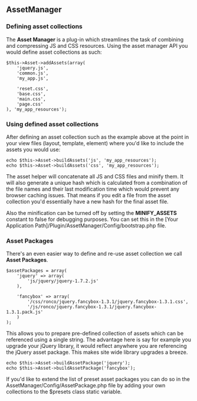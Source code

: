## AssetManager

### Defining asset collections

The __Asset Manager__ is a plug-in which streamlines the task of combining and compressing JS and CSS resources. Using
the asset manager API you would define asset collections as such:

    $this->Asset->addAssets(array(
        'jquery.js',
        'common.js',
        'my_app.js',

        'reset.css',
        'base.css',
        'main.css',
        'page.css'
    ), 'my_app_resources');

### Using defined asset collections

After defining an asset collection such as the example above at the point in your view files (layout, template, element)
where you'd like to include the assets you would use:

    echo $this->Asset->buildAssets('js', 'my_app_resources');
    echo $this->Asset->buildAssets('css', 'my_app_resources');

The asset helper will concatenate all JS and CSS files and minify them. It will also generate a unique hash which is
calculated from a combination of the file names and their last modification time which would prevent any browser caching
issues. That means if you edit a file from the asset collection you'd essentially have a new hash for the final asset
file.

Also the minification can be turned off by setting the __MINIFY_ASSETS__ constant to false for debugging purposes. You
can set this in the [Your Application Path]/Plugin/AssetManager/Config/bootstrap.php file.

### Asset Packages

There's an even easier way to define and re-use asset collection we call __Asset Packages__.

    $assetPackages = array(
        'jquery' => array(
            'js/jquery/jquery-1.7.2.js'
        ),

        'fancybox' => array(
            '/css/ronco/jquery.fancybox-1.3.1/jquery.fancybox-1.3.1.css',
            '/js/ronco/jquery.fancybox-1.3.1/jquery.fancybox-1.3.1.pack.js'
        )
    );

This allows you to prepare pre-defined collection of assets which can be referenced using a single string. The advantage
here is say for example you upgrade your jQuery library, it would reflect anywhere you are referencing the jQuery
asset package. This makes site wide library upgrades a breeze.

    echo $this->Asset->buildAssetPackage('jquery');
    echo $this->Asset->buildAssetPackage('fancybox');

If you'd like to extend the list of preset asset packages you can do so in the AssetManager/Config/AssetPackage.php
file by adding your own collections to the $presets class static variable.